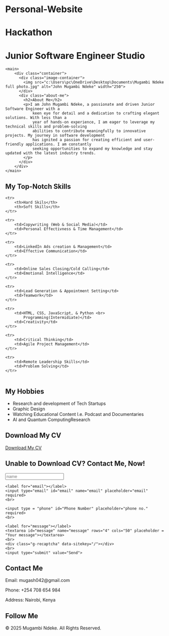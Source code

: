 # Personal-Website
# Hackathon 

<!DOCTYPE html>
<html>
<head>
    <meta charset="UTF-8">
    <meta content="width=width-device, initial-scale=1.0">
    <title>Junior Software Engineer Studio</title>
    <script src="https://www.google.com/recaptcha/api.js" async defer></script>
    <link rel="stylesheet" href="website.css">
</head>


<body>
    <h1>Junior Software Engineer Studio</h1>


    <main>
        <div class="container">
          <div class="image-container">
            <img src="c:\Users\pc\OneDrive\Desktop\Documents\Mugambi Ndeke full photo.jpg" alt="John Mugambi Ndeke" width="250">
          </div>
          <div class="about-me">
            <h2>About Me</h2>
            <p>I am John Mugambi Ndeke, a passionate and driven Junior Software Engineer with a
                keen eye for detail and a dedication to crafting elegant solutions. With less than a 
                year of hands-on experience, I am eager to leverage my technical skills and problem-solving 
                abilities to contribute meaningfully to innovative projects. My journey in software development
                has ignited a passion for creating efficient and user-friendly applications. I am constantly
                seeking opportunities to expand my knowledge and stay updated with the latest industry trends.
            </p>
          </div>
        </div>
    </main>
    
<h2>My Top-Notch Skills</h2>

<table>

    <tr>
        <th>Hard Skils</th>
        <th>Soft Skills</th>
    </tr>
    
    <tr>
        <td>Copywriting (Web & Social Media)</td>
        <td>Personal Effectivness & Time Management</td>
    </tr>

    <tr>
        <td>LinkedIn Ads creation & Management</td>
        <td>Effective Communication</td>
    </tr>

    <tr>
        <td>Online Sales Closing/Cold Calling</td>
        <td>Emotional Intelligence</td>
    </tr>

    <tr>
        <td>Lead Generation & Appointment Setting</td>
        <td>Teamwork</td>
    </tr>

    <tr>
        <td>HTML, CSS, JavaScript, & Python <br>
            Programming(Intermidiate)</td>
        <td>Creativity</td>
    </tr>

    <tr>
        <td>Critical Thinking</td>
        <td>Agile Project Management</td>
    </tr>

    <tr>
        <td>Remote Leadership Skills</td>
        <td>Problem Solving</td>
    </tr>

</table>


<h2> My Hobbies</h2>

<ul>
    <li>Research and development of Tech Startups</li>
    <li>Graphic Design</li>
    <li>Watching Educational Content I.e. Podcast and Documentaries</li>
    <li>AI and Quantum ComputingResearch</li>
</ul>


<h2> Download My CV</h2>

<a href="https://drive.google.com/file/d/1qsDRefOT67hFcRyQto-JCN8BmJiLBDSt/view?usp=drive_link" target ="_blank" download="My CV.pdf"> Download My CV</a>


<h2>Unable to Download CV? Contact Me, Now!</h2>

<form>
    <label for="name"></label>
    <input type="text" id="name" name="name" placeholder = "name" required>
    <br>

    <label for="email"></label>
    <input type="email" id="email" name="email" placeholder="email" required>
    <br>

    <input type = "phone" id="Phone Number" placeholder="phone no." required>
    <br>

    <label for="message"></label>
    <textarea id="message" name="message" rows="4" cols="50" placeholder = "Your message"></textarea>
    <br>
    <div class="g-recaptcha" data-sitekey="/"></div>
    <br>
    <input type="submit" value="Send">
  </form>


  <footer>
    <div class="footer-content">
        <div class="footer-contact">
            <h2>Contact Me</h2>
            <p>Email: mugash042@gmail.com</p>
            <p>Phone: +254 708 654 984</p>
            <p>Address: Nairobi, Kenya</p>
        </div>
        <div class="footer-social">
            <h2>Follow Me</h2>
            <a href="https://www.facebook.com/mugambii.ndeke/" target="_blank"><i class="fa-brands fa-facebook"></i></a>
            <a href="https://www.instagram.com/livingmugash/" target="_blank"><i class="fa-brands fa-instagram"></i></a>
            <a href="https://x.com/NdekeMugambi" target="_blank"><i class="fa-brands fa-x"></i></a>
            <a href="https://www.linkedin.com/in/mugambi-ndeke-43385823a/" target="_blank"><i class="fa-brands fa-linkedin"></i></a>
        </div>
        <div class="footer-copyright">
            <p>&copy; 2025 Mugambi Ndeke. All Rights Reserved.</p>
        </div>
    </div>
</footer>

</body>
</html>
